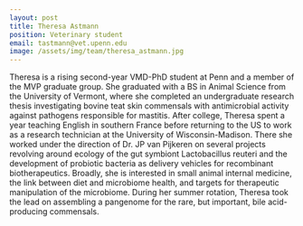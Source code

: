 ```yaml
---
layout: post
title: Theresa Astmann
position: Veterinary student
email: tastmann@vet.upenn.edu
image: /assets/img/team/theresa_astmann.jpg
---
```


Theresa is a rising second-year VMD-PhD student at Penn and a member of the MVP graduate group. She graduated with a BS in Animal Science from the University of Vermont, where she completed an undergraduate research thesis investigating bovine teat skin commensals with antimicrobial activity against pathogens responsible for mastitis. After college, Theresa spent a year teaching English in southern France before returning to the US to work as a research technician at the University of Wisconsin-Madison. There she worked under the direction of Dr. JP van Pijkeren on several projects revolving around ecology of the gut symbiont Lactobacillus reuteri and the development of probiotic bacteria as delivery vehicles for recombinant biotherapeutics. Broadly, she is interested in small animal internal medicine, the link between diet and microbiome health, and targets for therapeutic manipulation of the microbiome.  During her summer rotation, Theresa took the lead on assembling a pangenome for the rare, but important, bile acid-producing commensals.